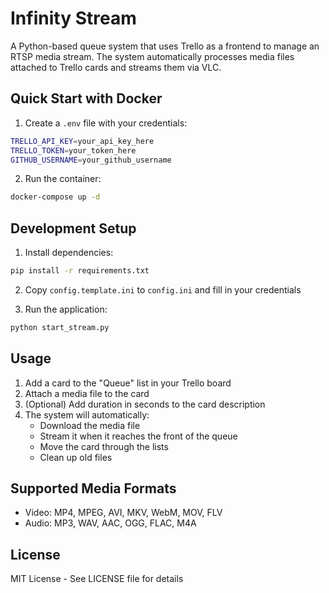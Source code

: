 # Infinity Stream

A Python-based queue system that uses Trello as a frontend to manage an RTSP media stream. The system automatically processes media files attached to Trello cards and streams them via VLC.

## Quick Start with Docker

1. Create a `.env` file with your credentials:
```bash
TRELLO_API_KEY=your_api_key_here
TRELLO_TOKEN=your_token_here
GITHUB_USERNAME=your_github_username
```

2. Run the container:
```bash
docker-compose up -d
```

## Development Setup

1. Install dependencies:
```bash
pip install -r requirements.txt
```

2. Copy `config.template.ini` to `config.ini` and fill in your credentials

3. Run the application:
```bash
python start_stream.py
```

## Usage

1. Add a card to the "Queue" list in your Trello board
2. Attach a media file to the card
3. (Optional) Add duration in seconds to the card description
4. The system will automatically:
   - Download the media file
   - Stream it when it reaches the front of the queue
   - Move the card through the lists
   - Clean up old files

## Supported Media Formats

- Video: MP4, MPEG, AVI, MKV, WebM, MOV, FLV
- Audio: MP3, WAV, AAC, OGG, FLAC, M4A

## License

MIT License - See LICENSE file for details
